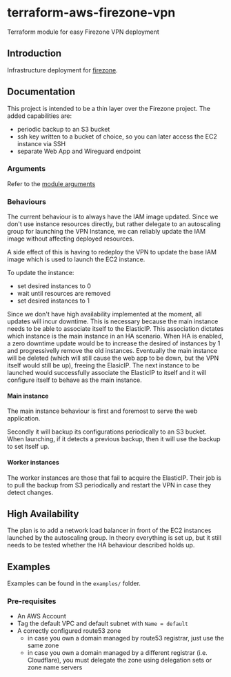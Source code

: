 # terraform-aws-firezone-vpn
Terraform module for easy Firezone VPN deployment

## Introduction

Infrastructure deployment for [firezone](https://github.com/firezone/firezone).

## Documentation

This project is intended to be a thin layer over the Firezone project. The added capabilities are:
- periodic backup to an S3 bucket
- ssh key written to a bucket of choice, so you can later access the EC2 instance via SSH
- separate Web App and Wireguard endpoint

### Arguments

Refer to the [module arguments](MODULE_ARGUMENTS.md)

### Behaviours

The current behaviour is to always have the IAM image updated. Since we don't use instance resources
directly, but rather delegate to an autoscaling group for launching the VPN Instance, we can reliably update
the IAM image without affecting deployed resources.

A side effect of this is having to redeploy the VPN to update the base IAM image which is used to launch the
EC2 instance.

To update the instance:
- set desired instances to 0
- wait until resources are removed
- set desired instances to 1

Since we don't have high availability implemented at the moment, all updates will incur downtime. This is
necessary because the main instance needs to be able to associate itself to the ElasticIP. This association
dictates which instance is the main instance in an HA scenario. When HA is enabled, a zero downtime update
would be to increase the desired of instances by 1 and progressivelly remove the old instances. Eventually
the main instance will be deleted (which will still cause the web app to be down, but the VPN itself would
still be up), freeing the ElasicIP. The next instance to be launched would successfully associate the ElasticIP
to itself and it will configure itself to behave as the main instance.

#### Main instance

The main instance behaviour is first and foremost to serve the web application.

Secondly it will backup its configurations periodically to an S3 bucket. When launching, if it detects a previous
backup, then it will use the backup to set itself up.

#### Worker instances

The worker instances are those that fail to acquire the ElasticIP. Their job is to pull the backup from S3
periodically and restart the VPN in case they detect changes.

## High Availability

The plan is to add a network load balancer in front of the EC2 instances launched by the autoscaling group.
In theory everything is set up, but it still needs to be tested whether the HA behaviour described holds up.

## Examples

Examples can be found in the `examples/` folder.

### Pre-requisites

- An AWS Account
- Tag the default VPC and default subnet with `Name = default`
- A correctly configured route53 zone
  - in case you own a domain managed by route53 registrar, just use the same zone
  - in case you own a domain managed by a different registrar (i.e. Cloudflare), you must delegate the zone using delegation sets or zone name servers
